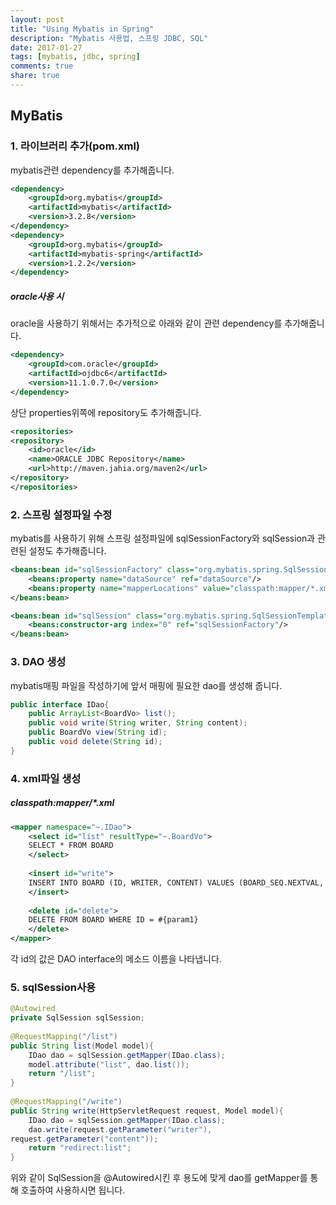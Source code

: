 ```yaml
---
layout: post
title: "Using Mybatis in Spring"
description: "Mybatis 사용법, 스프링 JDBC, SQL"
date: 2017-01-27
tags: [mybatis, jdbc, spring]
comments: true
share: true
---
```


## MyBatis

### 1. 라이브러리 추가(pom.xml)

mybatis관련 dependency를 추가해줍니다.

```xml
<dependency>
	<groupId>org.mybatis</groupId>
	<artifactId>mybatis</artifactId>
	<version>3.2.8</version>
</dependency>
<dependency>
	<groupId>org.mybatis</groupId>
	<artifactId>mybatis-spring</artifactId>
	<version>1.2.2</version>
</dependency>
```

##### oracle사용 시
oracle을 사용하기 위해서는 추가적으로 아래와 같이 관련 dependency를 추가해줍니다.

```xml
<dependency>
	<groupId>com.oracle</groupId>
	<artifactId>ojdbc6</artifactId>
	<version>11.1.0.7.0</version>
</dependency>
```

상단 properties위쪽에 repository도 추가해줍니다.

```xml
<repositories>
<repository>
	<id>oracle</id>
	<name>ORACLE JDBC Repository</name>
	<url>http://maven.jahia.org/maven2</url>
</repository>
</repositories>
```

### 2. 스프링 설정파일 수정
mybatis를 사용하기 위해 스프링 설정파일에 sqlSessionFactory와 sqlSession과 관련된 설정도 추가해줍니다.

```xml
<beans:bean id="sqlSessionFactory" class="org.mybatis.spring.SqlSessionFactoryBean">
	<beans:property name="dataSource" ref="dataSource"/>
	<beans:property name="mapperLocations" value="classpath:mapper/*.xml"/>
</beans:bean>

<beans:bean id="sqlSession" class="org.mybatis.spring.SqlSessionTemplate">
	<beans:constructor-arg index="0" ref="sqlSessionFactory"/>	
</beans:bean>
```

### 3. DAO 생성

mybatis매핑 파일을 작성하기에 앞서 매핑에 필요한 dao를 생성해 줍니다.

```java
public interface IDao{
	public ArrayList<BoardVo> list();
	public void write(String writer, String content);
	public BoardVo view(String id);
	public void delete(String id);
}
```


### 4. xml파일 생성

##### classpath:mapper/*.xml

```xml
<mapper namespace="~.IDao">
	<select id="list" resultType="~.BoardVo">
	SELECT * FROM BOARD
	</select>
	
	<insert id="write">
	INSERT INTO BOARD (ID, WRITER, CONTENT) VALUES (BOARD_SEQ.NEXTVAL, #{param1}, #{param2})
	</insert>
	
	<delete id="delete">
	DELETE FROM BOARD WHERE ID = #{param1}
	</delete>
</mapper>
```
각 id의 값은 DAO interface의 메소드 이름을 나타냅니다.


### 5. sqlSession사용

```java
@Autowired
private SqlSession sqlSession;
	
@RequestMapping("/list")
public String list(Model model){
	IDao dao = sqlSession.getMapper(IDao.class);
	model.attribute("list", dao.list());
	return "/list";
}
	
@RequestMapping("/write")
public String write(HttpServletRequest request, Model model){
	IDao dao = sqlSession.getMapper(IDao.class);
	dao.write(request.getParameter("writer"),
request.getParameter("content"));
	return "redirect:list";
}
```
위와 같이 SqlSession을 @Autowired시킨 후 용도에 맞게 dao를 getMapper를 통해 호출하여 사용하시면 됩니다.
